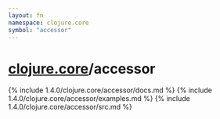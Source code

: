 ```yaml
---
layout: fn
namespace: clojure.core
symbol: "accessor"
---
```


# [clojure.core](../)/accessor

{% include 1.4.0/clojure.core/accessor/docs.md %}
{% include 1.4.0/clojure.core/accessor/examples.md %}
{% include 1.4.0/clojure.core/accessor/src.md %}

